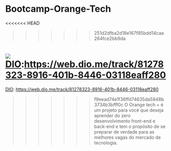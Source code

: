 # Bootcamp-Orange-Tech
<<<<<<< HEAD
>>>>>>> 251d2dfba2d18e167f85bdd14caa264fce2bb9da

![](oragetechlogo.png)
[DIO](link):https://web.dio.me/track/81278323-8916-401b-8446-03118eaff280
=======
[DIO](link): https://web.dio.me/track/81278323-8916-401b-8446-03118eaff280
>>>>>>> f9eead74e1f36ffd74635da5848b3734b3bfff0c
O Orange tech + é um projeto para você que deseja aprender do zero desenvolvimento front-end e back-end e tem o propósito de se preparar de verdade para as melhores vagas do mercado de tecnologia.
